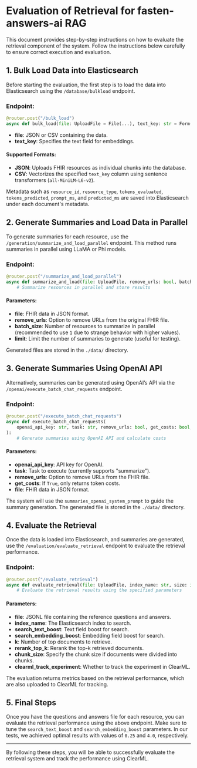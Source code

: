 # Evaluation of Retrieval for fasten-answers-ai RAG

This document provides step-by-step instructions on how to evaluate the retrieval component of the system. Follow the instructions below carefully to ensure correct execution and evaluation.

## 1. Bulk Load Data into Elasticsearch

Before starting the evaluation, the first step is to load the data into Elasticsearch using the `/database/bulkload` endpoint.

### Endpoint:
```python
@router.post("/bulk_load")
async def bulk_load(file: UploadFile = File(...), text_key: str = Form(...)):
```

- **file**: JSON or CSV containing the data.
- **text_key**: Specifies the text field for embeddings.

#### Supported Formats:
- **JSON**: Uploads FHIR resources as individual chunks into the database.
- **CSV**: Vectorizes the specified `text_key` column using sentence transformers (`all-MiniLM-L6-v2`).

Metadata such as `resource_id`, `resource_type`, `tokens_evaluated`, `tokens_predicted`, `prompt_ms`, and `predicted_ms` are saved into Elasticsearch under each document's metadata.

## 2. Generate Summaries and Load Data in Parallel

To generate summaries for each resource, use the `/generation/summarize_and_load_parallel` endpoint. This method runs summaries in parallel using LLaMA or Phi models.

### Endpoint:
```python
@router.post("/summarize_and_load_parallel")
async def summarize_and_load(file: UploadFile, remove_urls: bool, batch_size: int, limit: int):
    # Summarize resources in parallel and store results
```

#### Parameters:
- **file**: FHIR data in JSON format.
- **remove_urls**: Option to remove URLs from the original FHIR file.
- **batch_size**: Number of resources to summarize in parallel (recommended to use `1` due to strange behavior with higher values).
- **limit**: Limit the number of summaries to generate (useful for testing).

Generated files are stored in the `./data/` directory.

## 3. Generate Summaries Using OpenAI API

Alternatively, summaries can be generated using OpenAI’s API via the `/openai/execute_batch_chat_requests` endpoint.

### Endpoint:
```python
@router.post("/execute_batch_chat_requests")
async def execute_batch_chat_requests(
    openai_api_key: str, task: str, remove_urls: bool, get_costs: bool, file: UploadFile, ...
):
    # Generate summaries using OpenAI API and calculate costs
```

#### Parameters:
- **openai_api_key**: API key for OpenAI.
- **task**: Task to execute (currently supports "summarize").
- **remove_urls**: Option to remove URLs from the FHIR file.
- **get_costs**: If `True`, only returns token costs.
- **file**: FHIR data in JSON format.

The system will use the `summaries_openai_system_prompt` to guide the summary generation. The generated file is stored in the `./data/` directory.

## 4. Evaluate the Retrieval

Once the data is loaded into Elasticsearch, and summaries are generated, use the `/evaluation/evaluate_retrieval` endpoint to evaluate the retrieval performance.

### Endpoint:
```python
@router.post("/evaluate_retrieval")
async def evaluate_retrieval(file: UploadFile, index_name: str, size: int, search_text_boost: float, ...):
    # Evaluate the retrieval results using the specified parameters
```

#### Parameters:
- **file**: JSONL file containing the reference questions and answers.
- **index_name**: The Elasticsearch index to search.
- **search_text_boost**: Text field boost for search.
- **search_embedding_boost**: Embedding field boost for search.
- **k**: Number of top documents to retrieve.
- **rerank_top_k**: Rerank the top-k retrieved documents.
- **chunk_size**: Specify the chunk size if documents were divided into chunks.
- **clearml_track_experiment**: Whether to track the experiment in ClearML.

The evaluation returns metrics based on the retrieval performance, which are also uploaded to ClearML for tracking.

## 5. Final Steps

Once you have the questions and answers file for each resource, you can evaluate the retrieval performance using the above endpoint. Make sure to tune the `search_text_boost` and `search_embedding_boost` parameters. In our tests, we achieved optimal results with values of `0.25` and `4.0`, respectively.

---

By following these steps, you will be able to successfully evaluate the retrieval system and track the performance using ClearML.
